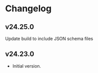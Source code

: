 # Changelog

## v24.25.0

Update build to include JSON schema files

## v24.23.0

- Initial version.
